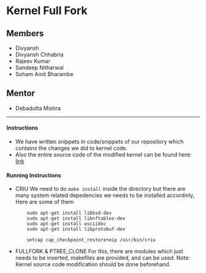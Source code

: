 # Kernel Full Fork

## Members

- Divyansh
- Divyansh Chhabria
- Rajeev Kumar
- Sandeep Nitharwal
- Soham Amit Bharambe


## Mentor

- Debadutta Mishra

***
#### Instructions 
- We have written snippets in code/snippets of our repository which contains the changes we did to kernel code.
- Also the entire source code of the modified kernel can be found here: [link](https://iitk-my.sharepoint.com/:f:/g/personal/divyansh21_iitk_ac_in/EoV00fHmAjhLnFMiYgOZ3ykBuKMRj0vhwlAp-JpLomeR4Q?e=YEhPaN)

#### Running Instructions 
- CRIU 
    We need to do `make install` inside the directory but there are many system related depedencies we needs to be installed accordinly,
    Here are some of them 
    ```
        sudo apt-get install libbsd-dev
        sudo apt-get install libnftables-dev
        sudo apt-get install asciidoc
        sudo apt-get install libprotobuf-dev
    ```
    ```
       	setcap cap_checkpoint_restore+eip /usr/bin/criu
    ```

- FULLFORK & PTREE_CLONE
    For this, there are modules which just needs to be inserted, makefiles are provided, and can be used.
    Note: Kernel source code modification should be done beforehand.
